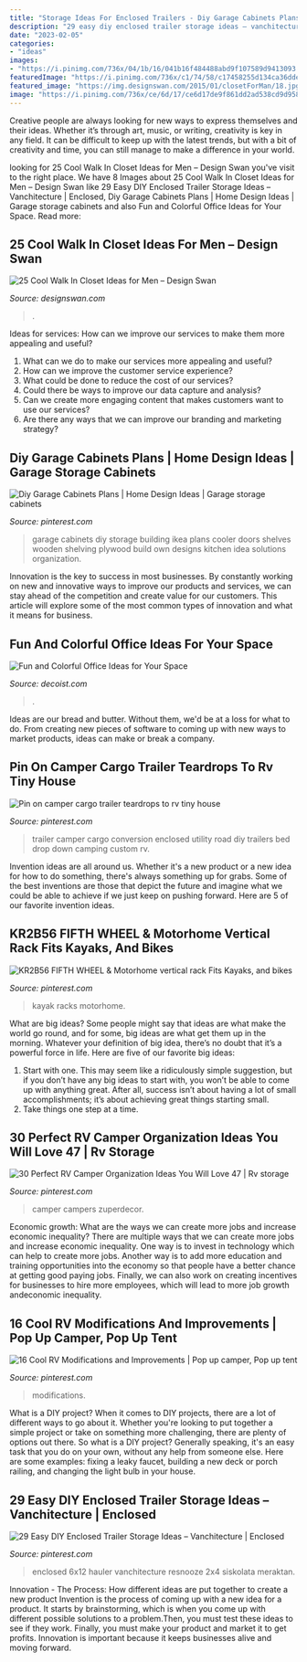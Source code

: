 ```yaml
---
title: "Storage Ideas For Enclosed Trailers - Diy Garage Cabinets Plans"
description: "29 easy diy enclosed trailer storage ideas – vanchitecture"
date: "2023-02-05"
categories:
- "ideas"
images:
- "https://i.pinimg.com/736x/04/1b/16/041b16f484488abd9f107589d9413093.jpg"
featuredImage: "https://i.pinimg.com/736x/c1/74/58/c17458255d134ca36ddeb2ffab19f717.jpg"
featured_image: "https://img.designswan.com/2015/01/closetForMan/18.jpg"
image: "https://i.pinimg.com/736x/ce/6d/17/ce6d17de9f861dd2ad538cd9d95848dc.jpg"
---
```



Creative people are always looking for new ways to express themselves and their ideas. Whether it’s through art, music, or writing, creativity is key in any field. It can be difficult to keep up with the latest trends, but with a bit of creativity and time, you can still manage to make a difference in your world.

	

		
looking for 25 Cool Walk In Closet Ideas for Men – Design Swan you've visit to the right place. We have 8 Images about 25 Cool Walk In Closet Ideas for Men – Design Swan like 29 Easy DIY Enclosed Trailer Storage Ideas – Vanchitecture | Enclosed, Diy Garage Cabinets Plans | Home Design Ideas | Garage storage cabinets and also Fun and Colorful Office Ideas for Your Space. Read more:
		
    
## 25 Cool Walk In Closet Ideas For Men – Design Swan

<img loading=lazy src="https://img.designswan.com/2015/01/closetForMan/18.jpg" onerror="this.onerror=null;this.src='https://tse3.mm.bing.net/th?id=OIP.GeIXBPoIFOxSd3qp1rBb0QHaFh&amp;pid=15.1';" alt="25 Cool Walk In Closet Ideas for Men – Design Swan">

_Source: designswan.com_

>. 

	

Ideas for services: How can we improve our services to make them more appealing and useful?
1. What can we do to make our services more appealing and useful? 
2. How can we improve the customer service experience? 
3. What could be done to reduce the cost of our services? 
4. Could there be ways to improve our data capture and analysis? 
5. Can we create more engaging content that makes customers want to use our services? 
6. Are there any ways that we can improve our branding and marketing strategy?

    
## Diy Garage Cabinets Plans | Home Design Ideas | Garage Storage Cabinets

<img loading=lazy src="https://i.pinimg.com/736x/27/fb/05/27fb051c482c9349073741c86aeee665--wall-storage-cabinets-plywood-cabinets-garage.jpg" onerror="this.onerror=null;this.src='https://tse3.mm.bing.net/th?id=OIP.Zunntj7eUgrqOtU5ZPJFNwHaFO&amp;pid=15.1';" alt="Diy Garage Cabinets Plans | Home Design Ideas | Garage storage cabinets">

_Source: pinterest.com_

>garage cabinets diy storage building ikea plans cooler doors shelves wooden shelving plywood build own designs kitchen idea solutions organization. 

	

Innovation is the key to success in most businesses. By constantly working on new and innovative ways to improve our products and services, we can stay ahead of the competition and create value for our customers. This article will explore some of the most common types of innovation and what it means for business.

    
## Fun And Colorful Office Ideas For Your Space

<img loading=lazy src="https://cdn.decoist.com/wp-content/uploads/2011/08/Fun-and-colorful-office-ideas7.jpg" onerror="this.onerror=null;this.src='https://tse4.mm.bing.net/th?id=OIP.y4PouLNSfvMJb_aKAO6DoQHaE7&amp;pid=15.1';" alt="Fun and Colorful Office Ideas for Your Space">

_Source: decoist.com_

>. 

	

Ideas are our bread and butter. Without them, we'd be at a loss for what to do. From creating new pieces of software to coming up with new ways to market products, ideas can make or break a company.

    
## Pin On Camper Cargo Trailer Teardrops To Rv Tiny House

<img loading=lazy src="https://i.pinimg.com/736x/09/92/36/09923610a802febd0a76d430d603695d.jpg" onerror="this.onerror=null;this.src='https://tse4.mm.bing.net/th?id=OIP.IGY2XwOChx1hDiiPln-BuQHaJ3&amp;pid=15.1';" alt="Pin on camper cargo trailer teardrops to rv tiny house">

_Source: pinterest.com_

>trailer camper cargo conversion enclosed utility road diy trailers bed drop down camping custom rv. 

	

Invention ideas are all around us. Whether it's a new product or a new idea for how to do something, there's always something up for grabs. Some of the best inventions are those that depict the future and imagine what we could be able to achieve if we just keep on pushing forward. Here are 5 of our favorite invention ideas.

    
## KR2B56 FIFTH WHEEL &amp; Motorhome Vertical Rack Fits Kayaks, And Bikes

<img loading=lazy src="https://i.pinimg.com/736x/c1/74/58/c17458255d134ca36ddeb2ffab19f717.jpg" onerror="this.onerror=null;this.src='https://tse1.mm.bing.net/th?id=OIP.6J3PoG8imXaZ0ZP8C5WWpQHaJ3&amp;pid=15.1';" alt="KR2B56 FIFTH WHEEL &amp; Motorhome vertical rack Fits Kayaks, and bikes">

_Source: pinterest.com_

>kayak racks motorhome. 

	

What are big ideas?
Some people might say that ideas are what make the world go round, and for some, big ideas are what get them up in the morning. Whatever your definition of big idea, there’s no doubt that it’s a powerful force in life. Here are five of our favorite big ideas: 
1. Start with one. This may seem like a ridiculously simple suggestion, but if you don’t have any big ideas to start with, you won’t be able to come up with anything great. After all, success isn’t about having a lot of small accomplishments; it’s about achieving great things starting small. 
2. Take things one step at a time.

    
## 30 Perfect RV Camper Organization Ideas You Will Love 47 | Rv Storage

<img loading=lazy src="https://i.pinimg.com/736x/ce/6d/17/ce6d17de9f861dd2ad538cd9d95848dc.jpg" onerror="this.onerror=null;this.src='https://tse3.mm.bing.net/th?id=OIP.-gB-3N8WgeNuNc1T_4rErAHaJ4&amp;pid=15.1';" alt="30 Perfect RV Camper Organization Ideas You Will Love 47 | Rv storage">

_Source: pinterest.com_

>camper campers zuperdecor. 

	

Economic growth: What are the ways we can create more jobs and increase economic inequality?
There are multiple ways that we can create more jobs and increase economic inequality. One way is to invest in technology which can help to create more jobs. Another way is to add more education and training opportunities into the economy so that people have a better chance at getting good paying jobs. Finally, we can also work on creating incentives for businesses to hire more employees, which will lead to more job growth andeconomic inequality.

    
## 16 Cool RV Modifications And Improvements | Pop Up Camper, Pop Up Tent

<img loading=lazy src="https://i.pinimg.com/736x/04/1b/16/041b16f484488abd9f107589d9413093.jpg" onerror="this.onerror=null;this.src='https://tse4.mm.bing.net/th?id=OIP.clpPZR-rnLSbme2CQaNXQgHaJ4&amp;pid=15.1';" alt="16 Cool RV Modifications and Improvements | Pop up camper, Pop up tent">

_Source: pinterest.com_

>modifications. 

	

What is a DIY project?
When it comes to DIY projects, there are a lot of different ways to go about it. Whether you're looking to put together a simple project or take on something more challenging, there are plenty of options out there. So what is a DIY project? Generally speaking, it's an easy task that you do on your own, without any help from someone else. Here are some examples: fixing a leaky faucet, building a new deck or porch railing, and changing the light bulb in your house.

    
## 29 Easy DIY Enclosed Trailer Storage Ideas – Vanchitecture | Enclosed

<img loading=lazy src="https://i.pinimg.com/736x/d5/21/95/d52195d123a11bb0f66429865b0f57f5.jpg" onerror="this.onerror=null;this.src='https://tse4.mm.bing.net/th?id=OIP.EhQszeTDS3hAShitrrp0dAHaJ5&amp;pid=15.1';" alt="29 Easy DIY Enclosed Trailer Storage Ideas – Vanchitecture | Enclosed">

_Source: pinterest.com_

>enclosed 6x12 hauler vanchitecture resnooze 2x4 siskolata meraktan. 

	

Innovation - The Process: How different ideas are put together to create a new product
Invention is the process of coming up with a new idea for a product. It starts by brainstorming, which is when you come up with different possible solutions to a problem.Then, you must test these ideas to see if they work. Finally, you must make your product and market it to get profits. Innovation is important because it keeps businesses alive and moving forward.

